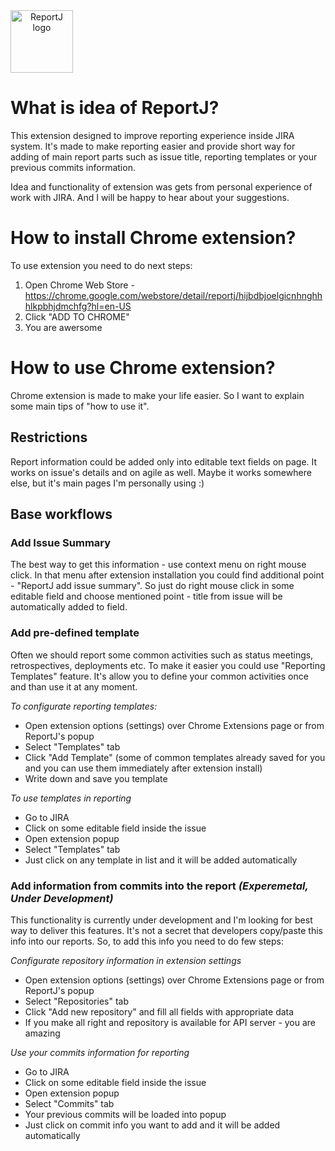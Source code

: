<img src="https://github.com/mishani0x0ef/ReportJ/blob/master/ReportJ.Extension.Chrome/img/logo-lg.png" alt="ReportJ logo" height="100" style="text-align: center; display: block;">

# What is idea of ReportJ?

This extension designed to improve reporting experience inside JIRA system. It's made to make reporting easier and provide short way for adding of main report parts such as issue title, reporting templates or your previous commits information.

Idea and functionality of extension was gets from personal experience of work with JIRA. And I will be happy to hear about your suggestions.

# How to install Chrome extension?

To use extension you need to do next steps:

1. Open Chrome Web Store - https://chrome.google.com/webstore/detail/reportj/hijbdbjoelgicnhnghhhlkpbhjdmchfg?hl=en-US
2. Click "ADD TO CHROME"
3. You are awersome

# How to use Chrome extension?

Chrome extension is made to make your life easier. So I want to explain some main tips of "how to use it".

## Restrictions

Report information could be added only into editable text fields on page. It works on issue's details and on agile as well. Maybe it works somewhere else, but it's main pages I'm personally using :)

## Base workflows

### Add Issue Summary

The best way to get this information - use context menu on right mouse click. In that menu after extension installation you could find additional point - "ReportJ add issue summary". So just do right mouse click in some editable field and choose mentioned point - title from issue will be automatically added to field.

### Add pre-defined template

Often we should report some common activities such as status meetings, retrospectives, deployments etc. To make it easier you could use "Reporting Templates" feature. It's allow you to define your common activities once and than use it at any moment.

*To configurate reporting templates:*

* Open extension options (settings) over Chrome Extensions page or from ReportJ's popup
* Select "Templates" tab
* Click "Add Template" (some of common templates already saved for you and you can use them immediately after extension install)
* Write down and save you template

*To use templates in reporting*

* Go to JIRA
* Click on some editable field inside the issue
* Open extension popup 
* Select "Templates" tab
* Just click on any template in list and it will be added automatically

### Add information from commits into the report *(Experemetal, Under Development)*

This functionality is currently under development and I'm looking for best way to deliver this features.
It's not a secret that developers copy/paste this info into our reports. So, to add this info you need to do few steps:

*Configurate repository information in extension settings*

* Open extension options (settings) over Chrome Extensions page or from ReportJ's popup
* Select "Repositories" tab
* Click "Add new repository" and fill all fields with appropriate data
* If you make all right and repository is available for API server - you are amazing

*Use your commits information for reporting*

* Go to JIRA
* Click on some editable field inside the issue
* Open extension popup 
* Select "Commits" tab
* Your previous commits will be loaded into popup
* Just click on commit info you want to add and it will be added automatically

